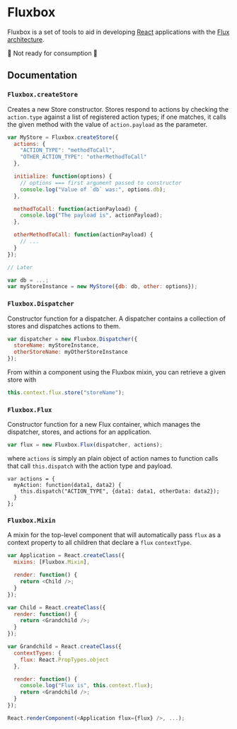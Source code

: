 Fluxbox
=======

Fluxbox is a set of tools to aid in developing [React](http://facebook.github.io/react/) applications with the [Flux architecture](http://facebook.github.io/react/docs/flux-overview.html).

:construction: Not ready for consumption :construction:

Documentation
-------------

### `Fluxbox.createStore`

Creates a new Store constructor. Stores respond to actions by checking the `action.type` against a list of registered action types; if one matches, it calls the given method with the value of `action.payload` as the parameter.

```javascript
var MyStore = Fluxbox.createStore({
  actions: {
    "ACTION_TYPE": "methodToCall",
    "OTHER_ACTION_TYPE": "otherMethodToCall"
  },

  initialize: function(options) {
    // options === first argument passed to constructor
    console.log("Value of `db` was:", options.db);
  },

  methodToCall: function(actionPayload) {
    console.log("The payload is", actionPayload);
  },

  otherMethodToCall: function(actionPayload) {
    // ...
  }
});

// Later

var db = ...;
var myStoreInstance = new MyStore({db: db, other: options});
```

### `Fluxbox.Dispatcher`

Constructor function for a dispatcher. A dispatcher contains a collection of stores and dispatches actions to them.

```javascript
var dispatcher = new Fluxbox.Dispatcher({
  storeName: myStoreInstance,
  otherStoreName: myOtherStoreInstance
});
```

From within a component using the Fluxbox mixin, you can retrieve a given store with

```javascript
this.context.flux.store("storeName");
```

### `Fluxbox.Flux`

Constructor function for a new Flux container, which manages the dispatcher, stores, and actions for an application.

```javascript
var flux = new Fluxbox.Flux(dispatcher, actions);
```

where `actions` is simply an plain object of action names to function calls that call `this.dispatch` with the action type and payload.

```
var actions = {
  myAction: function(data1, data2) {
    this.dispatch("ACTION_TYPE", {data1: data1, otherData: data2});
  }
};
```

### `Fluxbox.Mixin`

A mixin for the top-level component that will automatically pass `flux` as a context property to all children that declare a `flux` `contextType`.

```javascript
var Application = React.createClass({
  mixins: [Fluxbox.Mixin],

  render: function() {
    return <Child />;
  }
});

var Child = React.createClass({
  render: function() {
    return <Grandchild />;
  }
});

var Grandchild = React.createClass({
  contextTypes: {
    flux: React.PropTypes.object
  },

  render: function() {
    console.log("Flux is", this.context.flux);
    return <Grandchild />;
  }
});

React.renderComponent(<Application flux={flux} />, ...);
```
